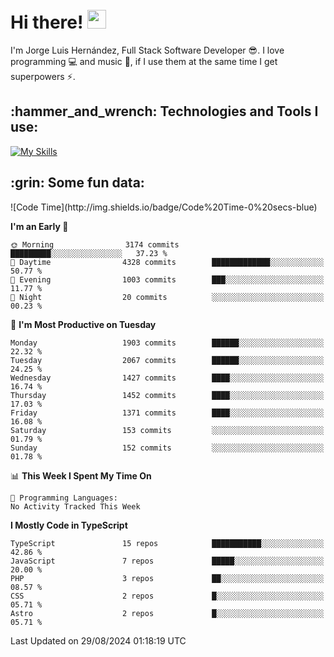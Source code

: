 <h1 align="left">
 <abc>
  <br>Hi there! <img src="https://user-images.githubusercontent.com/42378118/110234147-e3259600-7f4e-11eb-95be-0c4047144dea.gif" width="30"><br>
 </abc>
</h1>

I'm Jorge Luis Hernández, Full Stack Software Developer :sunglasses:. I love programming :computer: and music :musical_score:, if I use them at the same time I get superpowers :zap:. 


<h2 align="left">:hammer_and_wrench: Technologies and Tools I use:</h2>

[![My Skills](https://skillicons.dev/icons?i=js,ts,html,css,py,vue,react,next,nest,postgres,mysql)](https://skillicons.dev)

<h2 align="left">:grin: Some fun data:</h2>
<!--START_SECTION:waka-->
![Code Time](http://img.shields.io/badge/Code%20Time-0%20secs-blue)

**I'm an Early 🐤** 

```text
🌞 Morning                3174 commits        █████████░░░░░░░░░░░░░░░░   37.23 % 
🌆 Daytime                4328 commits        █████████████░░░░░░░░░░░░   50.77 % 
🌃 Evening                1003 commits        ███░░░░░░░░░░░░░░░░░░░░░░   11.77 % 
🌙 Night                  20 commits          ░░░░░░░░░░░░░░░░░░░░░░░░░   00.23 % 
```
📅 **I'm Most Productive on Tuesday** 

```text
Monday                   1903 commits        ██████░░░░░░░░░░░░░░░░░░░   22.32 % 
Tuesday                  2067 commits        ██████░░░░░░░░░░░░░░░░░░░   24.25 % 
Wednesday                1427 commits        ████░░░░░░░░░░░░░░░░░░░░░   16.74 % 
Thursday                 1452 commits        ████░░░░░░░░░░░░░░░░░░░░░   17.03 % 
Friday                   1371 commits        ████░░░░░░░░░░░░░░░░░░░░░   16.08 % 
Saturday                 153 commits         ░░░░░░░░░░░░░░░░░░░░░░░░░   01.79 % 
Sunday                   152 commits         ░░░░░░░░░░░░░░░░░░░░░░░░░   01.78 % 
```


📊 **This Week I Spent My Time On** 

```text
💬 Programming Languages: 
No Activity Tracked This Week
```

**I Mostly Code in TypeScript** 

```text
TypeScript               15 repos            ███████████░░░░░░░░░░░░░░   42.86 % 
JavaScript               7 repos             █████░░░░░░░░░░░░░░░░░░░░   20.00 % 
PHP                      3 repos             ██░░░░░░░░░░░░░░░░░░░░░░░   08.57 % 
CSS                      2 repos             █░░░░░░░░░░░░░░░░░░░░░░░░   05.71 % 
Astro                    2 repos             █░░░░░░░░░░░░░░░░░░░░░░░░   05.71 % 
```




 Last Updated on 29/08/2024 01:18:19 UTC
<!--END_SECTION:waka-->
